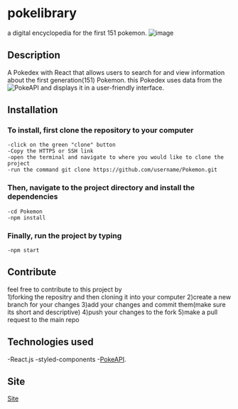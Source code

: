 # pokelibrary
a digital encyclopedia for the first 151 pokemon.
![image](https://user-images.githubusercontent.com/108766758/222988739-b80ea013-6939-441e-b3ad-aa9af435ecb5.png)

## Description
A Pokedex with React that allows users to search for and view information about the first generation(151) Pokemon. this Pokedex uses data from the ![PokeAPI](https://pokeapi.co/) and displays it in a user-friendly interface.

## Installation
### To install, first clone the repository to your computer
    -click on the green "clone" button
    -Copy the HTTPS or SSH link
    -open the terminal and navigate to where you would like to clone the project
    -run the command git clone https://github.com/username/Pokemon.git
    
### Then, navigate to the project directory and install the dependencies
    -cd Pokemon
    -npm install

### Finally, run the project by typing
    -npm start
    
## Contribute
feel free to contribute to this project by  
   1)forking the repositry and then cloning it into your computer
   2)create a new branch for your changes
   3)add your changes and commit them(make sure its short and descriptive)
   4)push your changes to the fork
   5)make a pull request to the main repo

## Technologies used
  -React.js
  -styled-components
  -[PokeAPI](https://pokeapi.co/).

## Site
[Site](https://pokelibrary.netlify.app/)
